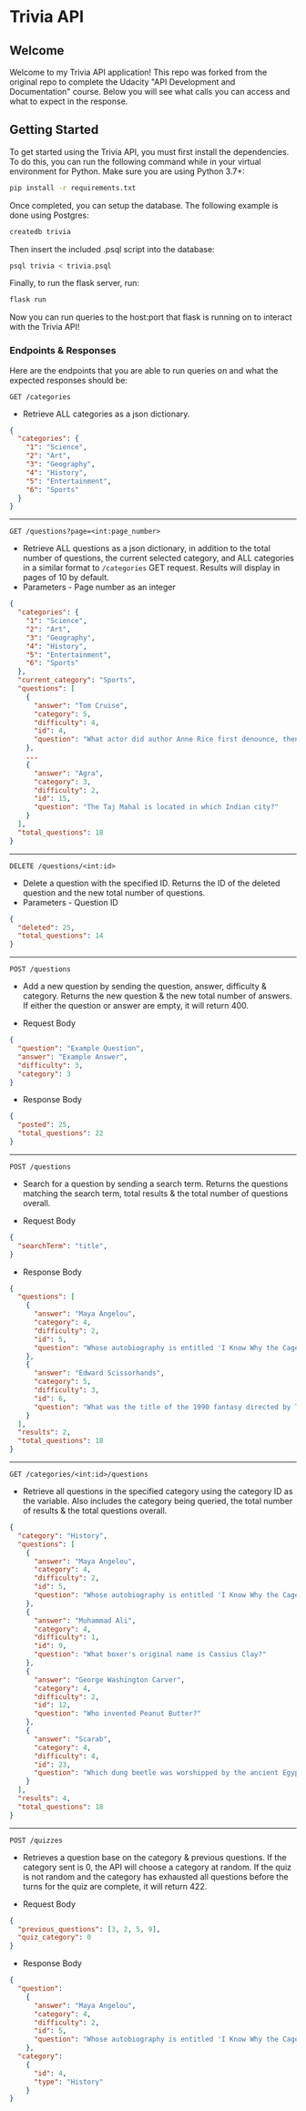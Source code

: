 # Trivia API

## Welcome

Welcome to my Trivia API application! This repo was forked from the original repo to complete the Udacity "API Development and Documentation" course. Below you will see what calls you can access and what to expect in the response.

## Getting Started

To get started using the Trivia API, you must first install the dependencies. To do this, you can run the following command while in your virtual environment for Python. Make sure you are using Python 3.7+:

```bash
pip install -r requirements.txt
```

Once completed, you can setup the database. The following example is done using Postgres:
```bash
createdb trivia
```

Then insert the included .psql script into the database:
```bash
psql trivia < trivia.psql
```

Finally, to run the flask server, run:
```bash
flask run
```

Now you can run queries to the host:port that flask is running on to interact with the Trivia API!

### Endpoints & Responses

Here are the endpoints that you are able to run queries on and what the expected responses should be:

`GET /categories`

- Retrieve ALL categories as a json dictionary.

```json
{
  "categories": {
    "1": "Science", 
    "2": "Art", 
    "3": "Geography", 
    "4": "History", 
    "5": "Entertainment", 
    "6": "Sports"
  }
}
```

---

`GET /questions?page=<int:page_number>`

- Retrieve ALL questions as a json dictionary, in addition to the total number of questions, the current selected category, and ALL categories in a similar format to `/categories` GET request. Results will display in pages of 10 by default.
- Parameters - Page number as an integer

```json
{
  "categories": {
    "1": "Science", 
    "2": "Art", 
    "3": "Geography", 
    "4": "History", 
    "5": "Entertainment", 
    "6": "Sports"
  }, 
  "current_category": "Sports", 
  "questions": [
    {
      "answer": "Tom Cruise", 
      "category": 5, 
      "difficulty": 4, 
      "id": 4, 
      "question": "What actor did author Anne Rice first denounce, then praise in the role of her beloved Lestat?"
    }, 
    ...
    {
      "answer": "Agra", 
      "category": 3, 
      "difficulty": 2, 
      "id": 15, 
      "question": "The Taj Mahal is located in which Indian city?"
    }
  ], 
  "total_questions": 18
}
```

---

`DELETE /questions/<int:id>`

- Delete a question with the specified ID. Returns the ID of the deleted question and the new total number of questions.
- Parameters - Question ID

```json
{
  "deleted": 25,
  "total_questions": 14
}
```

---

`POST /questions`

- Add a new question by sending the question, answer, difficulty & category. Returns the new question & the new total number of answers. If either the question or answer are empty, it will return 400.

- Request Body
```json
{
  "question": "Example Question",
  "answer": "Example Answer",
  "difficulty": 3,
  "category": 3
}
```

- Response Body
```json
{
  "posted": 25,
  "total_questions": 22
}
```

---

`POST /questions`

- Search for a question by sending a search term. Returns the questions matching the search term, total results & the total number of questions overall.

- Request Body
```json
{
  "searchTerm": "title",
}
```

- Response Body
```json
{
  "questions": [
    {
      "answer": "Maya Angelou",
      "category": 4,
      "difficulty": 2,
      "id": 5,
      "question": "Whose autobiography is entitled 'I Know Why the Caged Bird Sings'?"
    },
    {
      "answer": "Edward Scissorhands",
      "category": 5,
      "difficulty": 3,
      "id": 6,
      "question": "What was the title of the 1990 fantasy directed by Tim Burton about a young man with multi-bladed appendages?"
    }
  ],
  "results": 2,
  "total_questions": 18
}
```

---

`GET /categories/<int:id>/questions`

- Retrieve all questions in the specified category using the category ID as the variable. Also includes the category being queried, the total number of results & the total questions overall.

```json
{
  "category": "History", 
  "questions": [
    {
      "answer": "Maya Angelou", 
      "category": 4, 
      "difficulty": 2, 
      "id": 5, 
      "question": "Whose autobiography is entitled 'I Know Why the Caged Bird Sings'?"
    }, 
    {
      "answer": "Muhammad Ali", 
      "category": 4, 
      "difficulty": 1, 
      "id": 9, 
      "question": "What boxer's original name is Cassius Clay?"
    }, 
    {
      "answer": "George Washington Carver", 
      "category": 4, 
      "difficulty": 2, 
      "id": 12, 
      "question": "Who invented Peanut Butter?"
    }, 
    {
      "answer": "Scarab", 
      "category": 4, 
      "difficulty": 4, 
      "id": 23, 
      "question": "Which dung beetle was worshipped by the ancient Egyptians?"
    }
  ], 
  "results": 4, 
  "total_questions": 18
}
```

---

`POST /quizzes`

- Retrieves a question base on the category & previous questions. If the category sent is 0, the API will choose a category at random. If the quiz is not random and the category has exhausted all questions before the turns for the quiz are complete, it will return 422.

- Request Body
```json
{
  "previous_questions": [3, 2, 5, 9],
  "quiz_category": 0
}
```

- Response Body
```json
{
  "question":
    {
      "answer": "Maya Angelou", 
      "category": 4, 
      "difficulty": 2, 
      "id": 5, 
      "question": "Whose autobiography is entitled 'I Know Why the Caged Bird Sings'?"
    }, 
  "category":
    {
      "id": 4,
      "type": "History"
    }
}
```
